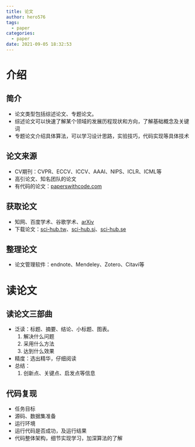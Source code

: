 ```yaml
---
title: 论文
author: hero576
tags:
  - paper
categories:
  - paper
date: 2021-09-05 18:32:53
---
```


<!-- more -->

# 介绍
## 简介
- 论文类型包括综述论文、专题论文。
- 综述论文可以快速了解某个领域的发展历程现状和方向，了解基础概念及关键词
- 专题论文介绍具体算法，可以学习设计思路，实验技巧，代码实现等具体技术

## 论文来源
- CV期刊：CVPR、ECCV、ICCV、AAAI、NIPS、ICLR、ICML等
- 高引论文、知名团队的论文
- 有代码的论文：[paperswithcode.com](https://paperswithcode.com)

## 获取论文
- 知网、百度学术、谷歌学术、[arXiv](https://arxiv.org)
- 下载论文：[sci-hub.tw](https://sci-hub.tw)、[sci-hub.si](https://sci-hub.si)、[sci-hub.se](https://sci-hub.se)

## 整理论文
- 论文管理软件：endnote、Mendeley、Zotero、Citavi等


# 读论文
## 读论文三部曲
- 泛读：标题、摘要、结论、小标题、图表。
  1. 解决什么问题
  2. 采用什么方法
  3. 达到什么效果
- 精度：选出精华，仔细阅读
- 总结：
  1. 创新点、关键点、启发点等信息

## 代码复现
- 任务目标
- 源码、数据集准备
- 运行环境
- 运行代码是否成功，及运行结果
- 代码整体架构，细节实现学习，加深算法的了解



